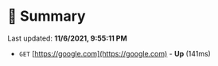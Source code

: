 # 📖 Summary
Last updated: **11/6/2021, 9:55:11 PM**

- `GET` [https://google.com](https://google.com) - **Up** (141ms)
